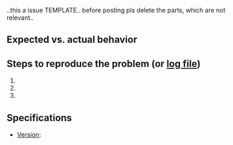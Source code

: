 ..this a issue TEMPLATE.. before posting pls delete the parts, which are not relevant..


## Expected vs. actual behavior



## Steps to reproduce the problem (or [log file](https://github.com/robert7/nixnote2/wiki/HowTo---Add-log-file-to-the-github-issue))

  1.
  1.
  1.

## Specifications

  - [Version](https://github.com/robert7/nixnote2/wiki/HowTo---Check-used-application-version):

